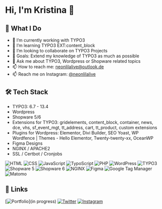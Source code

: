 # Hi, I'm Kristina 👋

## 💼 What I Do
- 🔭 I’m currently working with TYPO3
- 🌱 I’m learning TYPO3 EXT:content_block
- 👯 I’m looking to collaborate on TYPO3 Projects
- 🎯 Goals: Extend my knowledge of TYPO3 as much as possible
- 💬 Ask me about TYPO3, Wordpress or Shopware related topics
- 📫 How to reach me: neonlilalive@outlook.de
- 📫 Reach me on Instagram: [@neonlilalive](https://instagram.com/neonlilalive)

## 🛠️ Tech Stack
- TYPO3: 6.7 - 13.4
- Wordpress
- Shopware 5/6
- Extensions for TYPO3: gridelements, content_block, container, news, dce, vhs, sf_event_mgt, tt_address, cart, tt_product, custom extensions
- Plugins for Wordpress: Elementor, Divi Builder, SEO Yoast, WP Wordfence | Themes - Hello Elementor, Twenty-twenty-xx, OceanWP
- Figma Designs
- NGINX / APACHE2
- SSL / Certbot / Cronjobs

![HTML](https://img.shields.io/badge/HTML-E34F26?style=flat&logo=html5&logoColor=white)
![CSS](https://img.shields.io/badge/CSS-1572B6?style=flat&logo=css3&logoColor=white)
![JavaScript](https://img.shields.io/badge/JavaScript-F7DF1E?style=flat&logo=javascript&logoColor=black)
![TypoScript](https://img.shields.io/badge/TypoScript-000000?style=flat&logo=typo3&logoColor=white)
![PHP](https://img.shields.io/badge/PHP-777BB4?style=flat&logo=php&logoColor=white)
![WordPress](https://img.shields.io/badge/WordPress-21759B?style=flat&logo=wordpress&logoColor=white)
![TYPO3](https://img.shields.io/badge/TYPO3-FF8700?style=flat&logo=typo3&logoColor=white)
![Shopware 5](https://img.shields.io/badge/Shopware%205-008ACE?style=flat&logo=shopware&logoColor=white)
![Shopware 6](https://img.shields.io/badge/Shopware%206-189EFF?style=flat&logo=shopware&logoColor=white)
![NGINX](https://img.shields.io/badge/NGINX-009639?style=flat&logo=nginx&logoColor=white)
![Figma](https://img.shields.io/badge/Figma-F24E1E?style=flat&logo=figma&logoColor=white)
![Google Tag Manager](https://img.shields.io/badge/Google%20Tag%20Manager-246FDB?style=flat&logo=google-tag-manager&logoColor=white)
![Matomo](https://img.shields.io/badge/Matomo-3152A0?style=flat&logo=matomo&logoColor=white)


## 🔗 Links
[![Portfolio](https://img.shields.io/badge/Portfolio-%230077B5?style=for-the-badge&logo=internet-explorer&logoColor=white)](in progress)
[![Twitter](https://img.shields.io/badge/Twitter-%231DA1F2?style=for-the-badge&logo=twitter&logoColor=white)](https://twitter.com/neonlilalive)
[![Instagram](https://img.shields.io/badge/Instagram-E4405F?style=for-the-badge&logo=instagram&logoColor=white)](https://instagram.com/neonlilalive)
